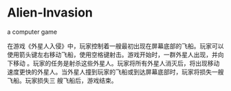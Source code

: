 # Alien-Invasion
a computer game 
  
  在游戏《外星人入侵》中，玩家控制着一艘最初出现在屏幕底部的飞船。玩家可以使用箭头键左右移动飞船，使用空格键射击。游戏开始时，一群外星人出现，并向下移动
。玩家的任务是射杀这些外星人。玩家将所有外星人消灭后，将出现移动速度更快的外星人。当外星人撞到玩家的飞船或到达屏幕底部时，玩家将损失一艘飞船。玩家损失三
艘飞船后，游戏结束。

